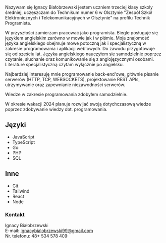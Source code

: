 Nazywam się Ignacy Białobrzewski jestem uczniem trzeciej klasy szkoły średniej, uczęszczam do Technikum numer 6 w Olsztynie "Zespół Szkół Elektronicznych
i Telekomunikacyjnych w Olsztynie" na profilu Technik Programista.

W przyszłości zamierzam pracować jako programista. Biegle posługuje się językiem angielskim zarówno w mowie jak i w piśmie. Moja znajomość języka angielskiego obejmuje mowe potoczną jak i specjalistyczną w zakresie programowania i aplikacji web'owych. Do zawodu przygotowuje się od sześciu lat. Języka angielskiego nauczyłem sie samodzielnie poprzez czytanie, słuchanie oraz komunikowanie się z anglojęzycznymi osobami. Literature specjalistyczną czytam wyłącznie po angielsku.

Najbardziej interesuję mnie programowanie back-end'owe, głównie pisanie serwerów (HTTP, TCP, WEBSOCKETS), projektowanie REST APIs, utrzymywanie oraz zapewnianie niezawodności serwerów.

Wiedze w zakresie programowania zdobyłem samodzielnie.

W okresie wakacji 2024 planuje rozwijać swoją dotychczasową wiedze poprzez zdobywanie wiedzy dot. programowania.

## Języki

- JavaScript
- TypeScript
- Go
- PHP
- SQL

## Inne

- Git
- Tailwind
- React
- Node

### Kontakt

Ignacy Białobrzewski<br>
E-mail: ignacybialobrzewski99@gmail.com<br>
Nr. telefonu: 48+ 534 578 409
